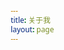 ```yaml
---
title: 关于我
layout: page
---
```

<!DOCTYPE html>
<html lang="zh-CN">
<head>
    <meta charset="UTF-8">
    <meta name="viewport" content="width=device-width, initial-scale=1.0">
    <title>正在跳转到 ForeverBlog</title>
    <link rel="stylesheet" href="https://cdnjs.cloudflare.com/ajax/libs/font-awesome/6.4.0/css/all.min.css">
    <style>
        * {
            margin: 0;
            padding: 0;
            box-sizing: border-box;
            font-family: 'Segoe UI', Tahoma, Geneva, Verdana, sans-serif;
        }
        
        body {
            background: linear-gradient(135deg, #6a11cb 0%, #2575fc 100%);
            min-height: 100vh;
            display: flex;
            justify-content: center;
            align-items: center;
            color: white;
            padding: 20px;
        }
        
        .container {
            background: rgba(255, 255, 255, 0.1);
            backdrop-filter: blur(10px);
            border-radius: 20px;
            padding: 40px;
            text-align: center;
            max-width: 600px;
            width: 100%;
            box-shadow: 0 15px 25px rgba(0, 0, 0, 0.2);
            border: 1px solid rgba(255, 255, 255, 0.2);
        }
        
        .logo {
            font-size: 60px;
            margin-bottom: 20px;
            color: #ffdd40;
            animation: pulse 2s infinite;
        }
        
        h1 {
            font-size: 32px;
            margin-bottom: 20px;
            text-shadow: 2px 2px 4px rgba(0, 0, 0, 0.3);
        }
        
        p {
            font-size: 18px;
            line-height: 1.6;
            margin-bottom: 30px;
            opacity: 0.9;
        }
        
        .countdown {
            font-size: 24px;
            font-weight: bold;
            margin: 25px 0;
            color: #ffdd40;
        }
        
        .progress-bar {
            height: 8px;
            background: rgba(255, 255, 255, 0.2);
            border-radius: 4px;
            margin: 30px 0;
            overflow: hidden;
        }
        
        .progress {
            height: 100%;
            width: 0%;
            background: #ffdd40;
            border-radius: 4px;
            animation: progress 5s linear forwards;
        }
        
        .btn {
            display: inline-block;
            background: #ffdd40;
            color: #2c3e50;
            padding: 15px 35px;
            border-radius: 50px;
            text-decoration: none;
            font-weight: bold;
            font-size: 18px;
            transition: all 0.3s ease;
            margin-top: 20px;
            box-shadow: 0 5px 15px rgba(0, 0, 0, 0.2);
        }
        
        .btn:hover {
            background: #ffd324;
            transform: translateY(-3px);
            box-shadow: 0 8px 20px rgba(0, 0, 0, 0.3);
        }
        
        .footer {
            margin-top: 40px;
            font-size: 14px;
            opacity: 0.7;
        }
        
        @keyframes pulse {
            0% { transform: scale(1); }
            50% { transform: scale(1.1); }
            100% { transform: scale(1); }
        }
        
        @keyframes progress {
            0% { width: 0%; }
            100% { width: 100%; }
        }
        
        @media (max-width: 600px) {
            .container {
                padding: 30px 20px;
            }
            
            h1 {
                font-size: 26px;
            }
            
            p {
                font-size: 16px;
            }
        }
    </style>
</head>
<body>
    <div class="container">
        <div class="logo">
            <i class="fas fa-blog"></i>
        </div>
        <h1>正在跳转到 ForeverBlog</h1>
        <p>您将在 <span id="countdown" class="countdown">1</span> 秒后自动跳转到 十年之约网站</p>
        
        <div class="progress-bar">
            <div class="progress"></div>
        </div>
        
        <p>如果跳转未发生，请点击下面的按钮手动访问</p>
        <a href="https://foreverblog.cn" class="btn">
            <i class="fas fa-external-link-alt"></i> 立即访问
        </a>
        
        <div class="footer">
            <p>© 2023 - ForeverBlog 精彩文章等着您</p>
        </div>
    </div>

    <script>
        // 倒计时和跳转功能
        let seconds = 1;
        const countdownElement = document.getElementById('countdown');
        
        const countdownInterval = setInterval(() => {
            seconds--;
            countdownElement.textContent = seconds;
            
            if (seconds <= 0) {
                clearInterval(countdownInterval);
                window.location.href = "https://foreverblog.cn";
            }
        }, 1000);
        
        // 5秒后自动跳转
        setTimeout(() => {
            window.location.href = "https://foreverblog.cn";
        }, 5000);
    </script>
</body>
</html>